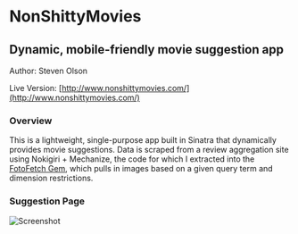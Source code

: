 # NonShittyMovies
## Dynamic, mobile-friendly movie suggestion app

Author: Steven Olson

Live Version: [http://www.nonshittymovies.com/](http://www.nonshittymovies.com/)  

### Overview

This is a lightweight, single-purpose app built in Sinatra that dynamically provides movie suggestions. Data is scraped from a review aggregation site using Nokigiri + Mechanize, the code for which I extracted into the [FotoFetch Gem](https://github.com/SteveOscar/fotofetch), which pulls in images based on a given query term and dimension restrictions. 

### Suggestion Page
![Screenshot](http://i.imgur.com/jEJI9Uo.png)

